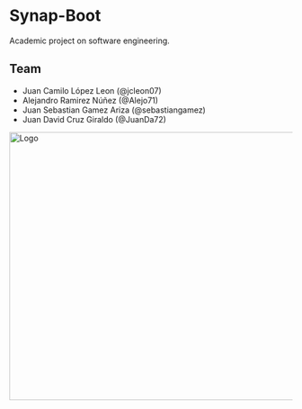 # Synap-Boot
Academic project on software engineering.

## Team
- Juan Camilo López Leon (@jcleon07)
- Alejandro Ramirez Núñez (@Alejo71)
- Juan Sebastian Gamez Ariza (@sebastiangamez)
- Juan David Cruz Giraldo (@JuanDa72)

<img width="549" height="476" alt="Logo" src="https://github.com/user-attachments/assets/df4e0415-1c98-42c8-b92a-6caafd1efbed" />

